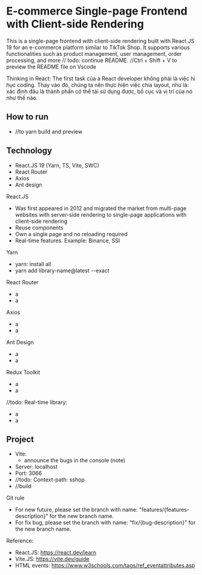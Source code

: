# E-commerce Single-page Frontend with Client-side Rendering

This is a single-page frontend with client-side rendering built with React.JS 19 for an e-commerce platform similar to TikTok Shop. It supports various functionalities such as product management, user management, order processing, and more // todo: continue README. //Ctrl + Shift + V to preview the README file on Vscode

Thinking in React: The first task của a React developer không phải là việc hì hục coding. Thay vào đó, chúng ta nên thực hiện việc chia layout, như là: xác định đâu là thành phần có thể tái sử dụng được, bố cục và vị trí của nó như thế nào.

## How to run
- //to yarn build and preview

## Technology
- React.JS 19 (Yarn, TS, Vite, SWC)
- React Router
- Axios
- Ant design

React.JS
- Was first appeared in 2012 and migrated the market from multi-page websites with server-side rendering to single-page applications with client-side rendering
- Reuse components
- Own a single page and no reloading required
- Real-time features. Example: Binance, SSI

Yarn
- yarn: install all
- yarn add library-name@latest --exact

React Router
- a
- a

Axios
- a
- a

Ant Design
- a
- a

Redux Toolkit
- a
- a

//todo: Real-time library:
- a
- a

## Project
- Vite:
  - announce the bugs in the console (note)
- Server: localhost
- Port: 3066
- //todo: Context-path: sshop
- //build

Git rule
- For new future, please set the branch with name: "features/{features-description}" for the new branch name.
- For fix bug, please set the branch with name: "fix/{bug-description}" for the new branch name.

Reference:
- React.JS: https://react.dev/learn
- Vite.JS: https://vite.dev/guide
- HTML events: https://www.w3schools.com/tags/ref_eventattributes.asp
